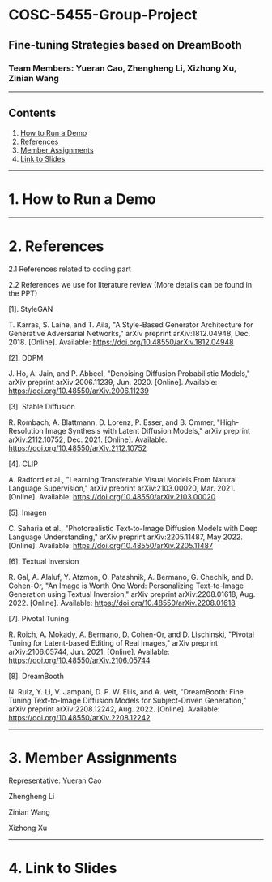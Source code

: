 # COSC-5455-Group-Project

## Fine-tuning Strategies based on DreamBooth

### Team Members: Yueran Cao, Zhengheng Li, Xizhong Xu, Zinian Wang

---

## Contents
1. [How to Run a Demo](#how-to-run-a-demo)
2. [References](#references)
3. [Member Assignments](#member-assignments)
4. [Link to Slides](#link-to-slides)

---

# 1. How to Run a Demo

---

# 2. References

2.1 References related to coding part

2.2 References we use for literature review (More details can be found in the PPT)

[1]. StyleGAN

T. Karras, S. Laine, and T. Aila, "A Style-Based Generator Architecture for Generative Adversarial Networks," arXiv preprint arXiv:1812.04948, Dec. 2018. [Online]. Available: https://doi.org/10.48550/arXiv.1812.04948

[2]. DDPM

J. Ho, A. Jain, and P. Abbeel, "Denoising Diffusion Probabilistic Models," arXiv preprint arXiv:2006.11239, Jun. 2020. [Online]. Available: https://doi.org/10.48550/arXiv.2006.11239

[3]. Stable Diffusion

R. Rombach, A. Blattmann, D. Lorenz, P. Esser, and B. Ommer, "High-Resolution Image Synthesis with Latent Diffusion Models," arXiv preprint arXiv:2112.10752, Dec. 2021. [Online]. Available: https://doi.org/10.48550/arXiv.2112.10752

[4]. CLIP

A. Radford et al., "Learning Transferable Visual Models From Natural Language Supervision," arXiv preprint arXiv:2103.00020, Mar. 2021. [Online]. Available: https://doi.org/10.48550/arXiv.2103.00020

[5]. Imagen

C. Saharia et al., "Photorealistic Text-to-Image Diffusion Models with Deep Language Understanding," arXiv preprint arXiv:2205.11487, May 2022. [Online]. Available: https://doi.org/10.48550/arXiv.2205.11487

[6]. Textual Inversion

R. Gal, A. Alaluf, Y. Atzmon, O. Patashnik, A. Bermano, G. Chechik, and D. Cohen-Or, "An Image is Worth One Word: Personalizing Text-to-Image Generation using Textual Inversion," arXiv preprint arXiv:2208.01618, Aug. 2022. [Online]. Available: https://doi.org/10.48550/arXiv.2208.01618

[7]. Pivotal Tuning

R. Roich, A. Mokady, A. Bermano, D. Cohen-Or, and D. Lischinski, "Pivotal Tuning for Latent-based Editing of Real Images," arXiv preprint arXiv:2106.05744, Jun. 2021. [Online]. Available: https://doi.org/10.48550/arXiv.2106.05744

[8]. DreamBooth

N. Ruiz, Y. Li, V. Jampani, D. P. W. Ellis, and A. Veit, "DreamBooth: Fine Tuning Text-to-Image Diffusion Models for Subject-Driven Generation," arXiv preprint arXiv:2208.12242, Aug. 2022. [Online]. Available: https://doi.org/10.48550/arXiv.2208.12242

---

# 3. Member Assignments

Representative: Yueran Cao

Zhengheng Li

Zinian Wang

Xizhong Xu

---

# 4. Link to Slides
